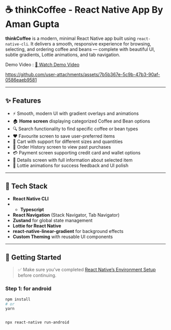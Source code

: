 # ☕ thinkCoffee - React Native App By Aman Gupta

**thinkCoffee** is a modern, minimal React Native app built using `react-native-cli`. It delivers a smooth, responsive experience for browsing, selecting, and ordering coffee and beans — complete with beautiful UI, subtle gradients, Lottie animations, and tab navigation.


Demo Video : 
[🎥 Watch Demo Video](https://github.com/amanguptak/thinkCoffee/releases/download/demo-video/thinkdemo.mp4)



https://github.com/user-attachments/assets/7b5b367e-5c9b-47b3-90af-0586eaeb9581


---

## ✨ Features

- ⚡ Smooth, modern UI with gradient overlays and animations
- 🏠 **Home screen** displaying categorized Coffee and Bean options
- 🔍 Search functionality to find specific coffee or bean types
- ❤️ Favourite screen to save user-preferred items
- 🛒 Cart with support for different sizes and quantities
- 🧾 Order History screen to view past purchases
- 💳 Payment screen supporting credit card and wallet options
- 📄 Details screen with full information about selected item
- 🎉 Lottie animations for success feedback and UI polish

---

## 🔧 Tech Stack

- **React Native CLI**
- - **Typescript**
- **React Navigation** (Stack Navigator, Tab Navigator)
- **Zustand** for global state management
- **Lottie for  React Native**
- **react-native-linear-gradient** for background effects
- **Custom Theming** with reusable UI components

---

## 🚀 Getting Started

> ✅ Make sure you’ve completed [React Native’s Environment Setup](https://reactnative.dev/docs/environment-setup) before continuing.


### Step 1: for android

```bash
npm install
# or
yarn


npx react-native run-android
